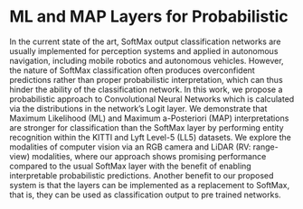 # ML and MAP Layers for Probabilistic
In the current state of the art, SoftMax output classification networks are usually implemented for perception systems and applied in autonomous navigation, including mobile robotics and autonomous vehicles. However, the nature of
SoftMax classification often produces overconfident predictions rather than proper probabilistic interpretation, which can thus hinder the ability of the classification network. In this work, we
propose a probabilistic approach to Convolutional Neural Networks which is calculated via the distributions in the network’s Logit layer. We demonstrate that Maximum Likelihood (ML)
and Maximum a-Posteriori (MAP) interpretations are stronger for classification than the SoftMax layer by performing entity recognition within the KITTI and Lyft Level-5 (LL5) datasets.
We explore the modalities of computer vision via an RGB camera and LiDAR (RV: range-view) modalities, where our approach shows promising performance compared to the usual SoftMax
layer with the benefit of enabling interpretable probabilistic predictions. Another benefit to our proposed system is that the layers can be implemented as a replacement to SoftMax, that is,
they can be used as classification output to pre trained networks.
